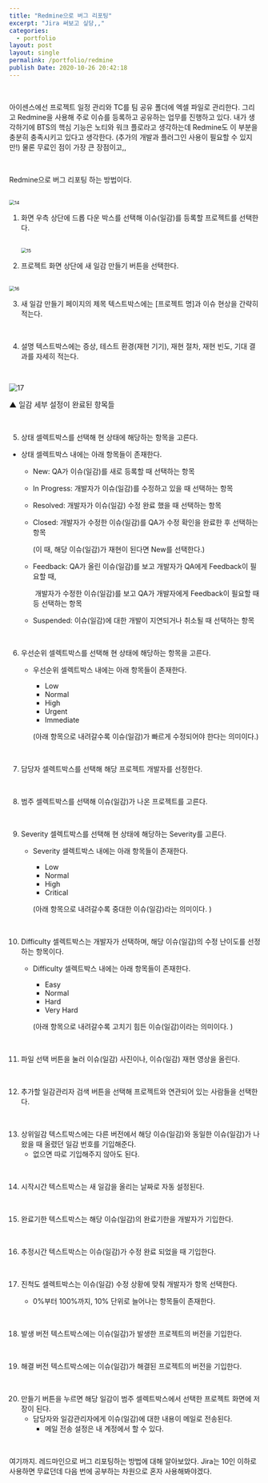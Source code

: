 ```yaml
---
title: "Redmine으로 버그 리포팅"
excerpt: "Jira 써보고 싶당,,"
categories:
  - portfolio
layout: post
layout: single
permalink: /portfolio/redmine
publish Date: 2020-10-26 20:42:18
---
```


<br/>

아이센스에선 프로젝트 일정 관리와 TC를 팀 공유 폴더에 엑셀 파일로 관리한다. 그리고 Redmine을 사용해 주로 이슈를 등록하고 공유하는 업무를 진행하고 있다. 내가 생각하기에 BTS의 핵심 기능은 노티와 워크 플로라고 생각하는데 Redmine도 이 부분을 충분히 충족시키고 있다고 생각한다. (추가의 개발과 플러그인 사용이 필요할 수 있지만!) 물론 무료인 점이 가장 큰 장점이고,, 

<br/>

Redmine으로 버그 리포팅 하는 방법이다.  

<br/>

<img src="https://user-images.githubusercontent.com/72485853/119631214-a3ce5d80-be4a-11eb-8cb4-38d12501559a.jpg" alt="14" style="zoom:67%;" />

1. 화면 우측 상단에 드롭 다운 박스를 선택해 이슈(일감)를 등록할 프로젝트를 선택한다. 

   <br/>

   <img src="https://user-images.githubusercontent.com/72485853/119631343-c3658600-be4a-11eb-988e-50b83b0b04c9.jpg" alt="15" style="zoom:67%;" />

2. 프로젝트 화면 상단에 새 일감 만들기 버튼을 선택한다. 

<br/>

<img src="https://user-images.githubusercontent.com/72485853/119631600-07588b00-be4b-11eb-8ec6-4c574e2ddf31.jpg" alt="16" style="zoom:67%;" />

3. 새 일감 만들기 페이지의 제목 텍스트박스에는 [프로젝트 명]과 이슈 현상을 간략히 적는다.

<br/>

4. 설명 텍스트박스에는 증상, 테스트 환경(재현 기기), 재현 절차, 재현 빈도, 기대 결과를 자세히 적는다. 

<br/>

![17](https://user-images.githubusercontent.com/72485853/119631753-26571d00-be4b-11eb-97dc-740694412cb4.jpg)

<span style="font-size:11pt">▲ 일감 세부 설정이 완료된 항목들</span>

<br/>

5.  상태 셀렉트박스를 선택해 현 상태에 해당하는 항목을 고른다. 

   - 상태 셀렉트박스 내에는 아래 항목들이 존재한다.

     - New: QA가 이슈(일감)를 새로 등록할 때 선택하는 항목

     - In Progress: 개발자가 이슈(일감)를 수정하고 있을 때 선택하는 항목

     - Resolved: 개발자가 이슈(일감) 수정 완료 했을 때 선택하는 항목

     - Closed: 개발자가 수정한 이슈(일감)를 QA가 수정 확인을 완료한 후 선택하는 항목

       (이 때, 해당 이슈(일감)가 재현이 된다면 New를 선택한다.)

     - Feedback:  QA가 올린 이슈(일감)를 보고 개발자가 QA에게 Feedback이 필요할 때, 

       ​					개발자가 수정한 이슈(일감)를 보고 QA가 개발자에게 Feedback이 필요할 때 등 선택하는 항목

     - Suspended:  이슈(일감)에 대한 개발이 지연되거나 취소될 때 선택하는 항목 

       <br/>

6. 우선순위 셀렉트박스를 선택해 현 상태에 해당하는 항목을 고른다.

   - 우선순위 셀렉트박스 내에는 아래 항목들이 존재한다.

     - Low
     - Normal
     - High
     - Urgent
     - Immediate

     (아래 항목으로 내려갈수록 이슈(일감)가 빠르게 수정되어야 한다는 의미이다.)

     <br/>

7. 담당자 셀렉트박스를 선택해 해당 프로젝트 개발자를 선정한다. 

   <br/>

8. 범주 셀렉트박스를 선택해 이슈(일감)가 나온 프로젝트를 고른다. 

   <br/>

9. Severity 셀렉트박스를 선택해 현 상태에 해당하는 Severity를 고른다.

   - Severity 셀렉트박스 내에는 아래 항목들이 존재한다. 
     - Low
     - Normal
     - High
     - Critical

     (아래 항목으로 내려갈수록 중대한 이슈(일감)라는 의미이다. )

<br/>

10. Difficulty 셀렉트박스는 개발자가 선택하며, 해당 이슈(일감)의 수정 난이도를 선정하는 항목이다.

    - Difficulty 셀렉트박스 내에는 아래 항목들이 존재한다.
      - Easy
      - Normal
      - Hard
      - Very Hard

      (아래 항목으로 내려갈수록 고치기 힘든 이슈(일감)이라는 의미이다. )

      <br/>

11. 파일 선택 버튼을 눌러 이슈(일감) 사진이나, 이슈(일감) 재현 영상을 올린다.

<br/>

12. 추가할 일감관리자 검색 버튼을 선택해 프로젝트와 연관되어 있는 사람들을 선택한다.

<br/>

13. 상위일감 텍스트박스에는 다른 버전에서 해당 이슈(일감)와 동일한 이슈(일감)가 나왔을 때 올렸던 일감 번호를 기입해준다.
    - 없으면 따로 기입해주지 않아도 된다.

<br/>

14. 시작시간 텍스트박스는 새 일감을 올리는 날짜로 자동 설정된다.

<br/>

15. 완료기한 텍스트박스는 해당 이슈(일감)의 완료기한을 개발자가 기입한다.

<br/>

16. 추정시간 텍스트박스는 이슈(일감)가 수정 완료 되었을 때 기입한다. 

    <br/>

17. 진척도 셀렉트박스는 이슈(일감) 수정 상황에 맞춰 개발자가 항목 선택한다. 

    - 0%부터 100%까지, 10% 단위로 늘어나는 항목들이 존재한다.

      <br/>

18. 발생 버전 텍스트박스에는 이슈(일감)가 발생한 프로젝트의 버전을 기입한다.

    <br/>

19. 해결 버전 텍스트박스에는 이슈(일감)가 해결된 프로젝트의 버전을 기입한다. 

<br/>

20. 만들기 버튼을 누르면 해당 일감이 범주 셀렉트박스에서 선택한 프로젝트 화면에 저장이 된다. 
    - 담당자와 일감관리자에게 이슈(일감)에 대한 내용이 메일로 전송된다. 
      - 메일 전송 설정은 내 계정에서 할 수 있다.

<br/>

여기까지. 레드마인으로 버그 리포팅하는 방법에 대해 알아보았다. Jira는 10인 이하로 사용하면 무료던데 다음 번에 공부하는 차원으로 혼자 사용해봐야겠다.

